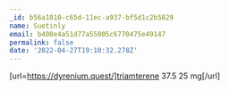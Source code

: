 ```yaml
---
_id: b56a1810-c65d-11ec-a937-bf5d1c2b5829
name: Suetinly
email: b400e4a51d77a55005c6770475e49147
permalink: false
date: '2022-04-27T19:10:32.278Z'
---
```

[url=https://dyrenium.quest/]triamterene 37.5 25 mg[/url]
